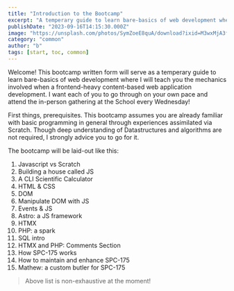 ```yaml
---
title: "Introduction to the Bootcamp"
excerpt: "A temperary guide to learn bare-basics of web development where I will teach you the mechanics involved when a frontend-heavy content-based web application development."
publishDate: "2023-09-16T14:15:30.000Z"
image: "https://unsplash.com/photos/SymZoeE8quA/download?ixid=M3wxMjA3fDB8MXxhbGx8fHx8fHx8fHwxNjk0OTU3NjAxfA&force=true&w=1920"
category: "common"
author: "b"
tags: [start, toc, common]
---
```


Welcome! This bootcamp written form will serve as a temperary guide to learn bare-basics of web development
where I will teach you the mechanics involved when a frontend-heavy content-based web application development.
I want each of you to go through on your own pace and attend the in-person gathering at the School every
Wednesday!

First things, prerequisites. This bootcamp assumes you are already familiar with basic programming in general
through experiences assimilated via Scratch. Though deep understanding of Datastructures and algorithms are not
required, I strongly advice you to go for it.

The bootcamp will be laid-out like this:

1. Javascript vs Scratch
2. Building a house called JS
3. A CLI Scientific Calculator
4. HTML & CSS
5. DOM
6. Manipulate DOM with JS
7. Events & JS
8. Astro: a JS framework
9. HTMX
10. PHP: a spark
11. SQL intro
12. HTMX and PHP: Comments Section
13. How SPC-175 works
14. How to maintain and enhance SPC-175
15. Mathew: a custom butler for SPC-175

> Above list is non-exhaustive at the moment!
